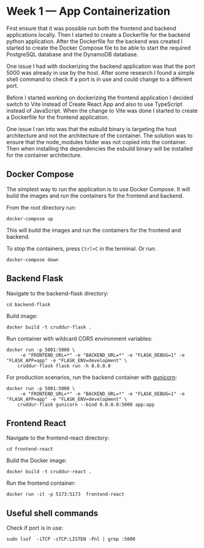 # Week 1 — App Containerization

First ensure that it was possible run both the frontend and backend applications locally.
Then I started to create a Dockerfile for the backend python application.
After the Dockerfile for the backend was created I started to create the Docker Compose file to be able to start the required PostgreSQL database and the DynamoDB database.

One issue I had with dockerizing the backend application was that the port 5000 was already in use by the host.
After some research I found a simple shell command to check if a port is in use and could change to a different port.

Before I started working on dockerizing the frontend application I decided switch to Vite instead of Create React App and also to use TypeScript instead of JavaScript.
When the change to Vite was done I started to create a Dockerfile for the frontend application.

One issue I ran into was that the esbuild binary is targeting the host architecture and not the architecture of the container.
The solution was to ensure that the node_modules folder was not copied into the container.
Then when installing the dependencies the esbuild binary will be installed for the container architecture.

## Docker Compose

The simplest way to run the application is to use Docker Compose. It will build the images and run the containers for the frontend and backend.

From the root directory run:
```shell
docker-compose up
```

This will build the images and run the containers for the frontend and backend.

To stop the containers, press `Ctrl+C` in the terminal. Or run:

```shell
docker-compose down
```

## Backend Flask

Navigate to the backend-flask directory:
```shell
cd backend-flask
```

Build image:
```shell
docker build -t cruddur-flask .  
```

Run container with wildcard CORS environment variables:
```shell
docker run -p 5001:5000 \
     -e "FRONTEND_URL=*" -e "BACKEND_URL=*" -e "FLASK_DEBUG=1" -e "FLASK_APP=app" -e "FLASK_ENV=development" \
    cruddur-flask flask run -h 0.0.0.0 
```

For production scenarios, run the backend container with [gunicorn](https://gunicorn.org):
```shell
docker run -p 5001:5000 \
     -e "FRONTEND_URL=*" -e "BACKEND_URL=*" -e "FLASK_DEBUG=1" -e "FLASK_APP=app" -e "FLASK_ENV=development" \
    cruddur-flask gunicorn --bind 0.0.0.0:5000 app:app
```

## Frontend React

Navigate to the frontend-react directory:
```shell
cd frontend-react
```

Build the Docker image:
```shell
docker build -t cruddur-react .
```

Run the frontend container:
```shell
docker run -it -p 5173:5173  frontend-react
```


## Useful shell commands

Check if port is in use:
```shell
sudo lsof  -iTCP -sTCP:LISTEN -Pnl | grep :5000
```
